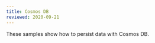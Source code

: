 ```yaml
---
title: Cosmos DB
reviewed: 2020-09-21
---
```


These samples show how to persist data with Cosmos DB.
